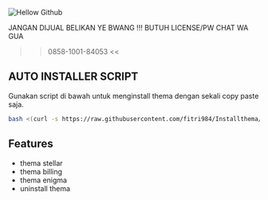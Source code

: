 ![Hellow Github](https://github.com/fitri984/Installpanel/blob/main/finix444.jpg)

JANGAN DIJUAL BELIKAN YE BWANG !!!
BUTUH LICENSE/PW CHAT WA GUA
>> 0858-1001-84053 <<


## AUTO INSTALLER SCRIPT

Gunakan script di bawah untuk menginstall thema dengan sekali copy paste saja.

```bash
bash <(curl -s https://raw.githubusercontent.com/fitri984/Installthema/refs/heads/main/install.sh)
```

## Features

- thema stellar
- thema billing
- thema enigma
- uninstall thema
